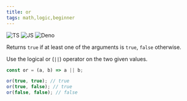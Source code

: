 ```yaml
---
title: or
tags: math,logic,beginner
---
```


![TS](https://img.shields.io/badge/supports-typescript-blue.svg?style=flat-square)
![JS](https://img.shields.io/badge/supports-javascript-yellow.svg?style=flat-square)
![Deno](https://img.shields.io/badge/supports-deno-green.svg?style=flat-square)

Returns `true` if at least one of the arguments is `true`, `false` otherwise.

Use the logical or (`||`) operator on the two given values.

```ts title="typescript"
const or = (a, b) => a || b;
```

```ts title="typescript"
or(true, true); // true
or(true, false); // true
or(false, false); // false
```
